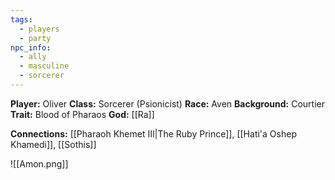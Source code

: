 ```yaml
---
tags:
  - players
  - party
npc_info:
  - ally
  - masculine
  - sorcerer
---
```

**Player:** Oliver
**Class:** Sorcerer (Psionicist)
**Race:** Aven
**Background:** Courtier
**Trait:** Blood of Pharaos
**God:** [[Ra]]

**Connections:** [[Pharaoh Khemet III|The Ruby Prince]], [[Hati'a Oshep Khamedi]], [[Sothis]]

![[Amon.png]]
